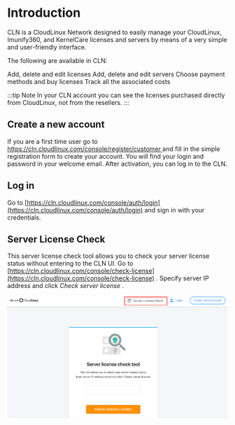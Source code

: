 # Introduction


CLN is a CloudLinux Network designed to easily manage your CloudLinux, Imunify360, and KernelCare licenses and servers by means of a very simple and user-friendly interface.

The following are available in CLN:

Add, delete and edit licenses
Add, delete and edit servers
Choose payment methods and buy licenses
Track all the associated costs

:::tip Note
In your CLN account you can see the licenses purchased directly from CloudLinux, not from the resellers.
:::


## Create a new account


If you are a first time user go to [https://cln.cloudlinux.com/console/register/customer ](https://cln.cloudlinux.com/console/register/customer%20) and fill in the simple registration form to create your account. You will find your login and password in your welcome email. After activation, you can log in to the CLN.

## Log in


Go to [https://cln.cloudlinux.com/console/auth/login](https://cln.cloudlinux.com/console/auth/login) and sign in with your credentials.

## Server License Check


This server license check tool allows you to check your server license status without entering to the CLN UI.
Go to [https://cln.cloudlinux.com/console/check-license](https://cln.cloudlinux.com/console/check-license) . Specify server IP address and click _Check server license_ .

![](/images/serverlicensecheck_zoom70.png)

